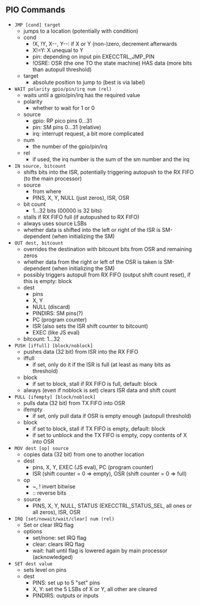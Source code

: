 ## PIO Commands

-   `JMP [cond] target`
    -   jumps to a location (potentially with condition)
    -   cond
        -   !X, !Y, X--, Y--: if X or Y (non-)zero, decrement afterwards
        -   X!=Y: X unequal to Y
        -   pin: depending on input pin EXECCTRL_JMP_PIN
        -   !OSRE: OSR (the one TO the state machine) HAS data (more bits than autopull threshold)
    -   target
        -   absolute position to jump to (best is via label)
-   `WAIT polarity gpio/pin/irq num (rel)`
    -   waits until a gpio/pin/irq has the required value
    -   polarity
        -   whether to wait for 1 or 0
    -   source
        -   gpio: RP pico pins 0...31
        -   pin: SM pins 0...31 (relative)
        -   irq: interrupt request, a bit more complicated
    -   num
        -   the number of the gpio/pin/irq
    -   rel
        -   if used, the irq number is the sum of the sm number and the irq
-   `IN source, bitcount`
    -   shifts bits into the ISR, potentially triggering autopush to the RX FIFO (to the main processor)
    -   source
        -   from where
        -   PINS, X, Y, NULL (just zeros), ISR, OSR
    -   bit count
        -   1...32 bits (00000 is 32 bits)
    -   stalls if RX FIFO full (if autopushed to RX FIFO)
    -   always uses source LSBs
    -   whether data is shifted into the left or right of the ISR is SM-dependent (when initializing the SM)
-   `OUT dest, bitcount`
    -   overrides the destination with bitcount bits from OSR and remaining zeros
    -   whether data from the right or left of the OSR is taken is SM-dependent (when initializing the SM)
    -   possibly triggers autopull from RX FIFO (output shift count reset), if this is empty: block
    -   dest
        -   pins
        -   X, Y
        -   NULL (discard)
        -   PINDIRS: SM pins(?)
        -   PC (program counter)
        -   ISR (also sets the ISR shift counter to bitcount)
        -   EXEC (like JS eval)
    -   bitcount: 1...32
-   `PUSH [iffull] [block/noblock]`
    -   pushes data (32 bit) from ISR into the RX FIFO
    -   iffull
        -   if set, only do it if the ISR is full (at least as many bits as threshold)
    -   block
        -   if set to block, stall if RX FIFO is full, default: block
    -   always (even if noblock is set) clears ISR data and shift count
-   `PULL [ifempty] [block/noblock]`
    -   pulls data (32 bit) from TX FIFO into OSR
    -   ifempty
        -   if set, only pull data if OSR is empty enough (autopull threshold)
    -   block
        -   if set to block, stall if TX FIFO is empty, default: block
        -   if set to unblock and the TX FIFO is empty, copy contents of X into OSR
-   `MOV dest [op] source`
    -   copies data (32 bit) from one to another location
    -   dest
        -   pins, X, Y, EXEC (JS eval), PC (program counter)
        -   ISR (shift counter = 0 => empty), OSR (shift counter = 0 => full)
    -   op
        -   ~, ! invert bitwise
        -   :: reverse bits
    -   source
        -   PINS, X, Y, NULL, STATUS (EXECCTRL_STATUS_SEL, all ones or all zeros), ISR, OSR
-   `IRQ [set/nowait/wait/clear] num (rel)`
    -   Set or clear IRQ flag
    -   options
        -   set/none: set IRQ flag
        -   clear: clears IRQ flag
        -   wait: halt until flag is lowered again by main processor (acknowledged)
-   `SET dest value`
    -   sets level on pins
    -   dest
        -   PINS: set up to 5 "set" pins
        -   X, Y: set the 5 LSBs of X or Y, all other are cleared
        -   PINDIRS: outputs or inputs
